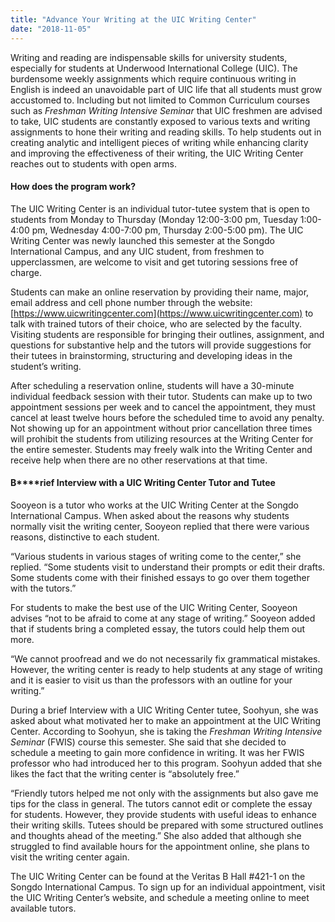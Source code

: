 ```yaml
---
title: "Advance Your Writing at the UIC Writing Center"
date: "2018-11-05"
---
```


Writing and reading are indispensable skills for university students, especially for students at Underwood International College (UIC). The burdensome weekly assignments which require continuous writing in English is indeed an unavoidable part of UIC life that all students must grow accustomed to. Including but not limited to Common Curriculum courses such as _Freshman Writing Intensive Seminar_ that UIC freshmen are advised to take, UIC students are constantly exposed to various texts and writing assignments to hone their writing and reading skills. To help students out in creating analytic and intelligent pieces of writing while enhancing clarity and improving the effectiveness of their writing, the UIC Writing Center reaches out to students with open arms.

#### **How does the program work?**

The UIC Writing Center is an individual tutor-tutee system that is open to students from Monday to Thursday (Monday 12:00-3:00 pm, Tuesday 1:00-4:00 pm, Wednesday 4:00-7:00 pm, Thursday 2:00-5:00 pm). The UIC Writing Center was newly launched this semester at the Songdo International Campus, and any UIC student, from freshmen to upperclassmen, are welcome to visit and get tutoring sessions free of charge.

Students can make an online reservation by providing their name, major, email address and cell phone number through the website: [https://www.uicwritingcenter.com](https://www.uicwritingcenter.com) to talk with trained tutors of their choice, who are selected by the faculty. Visiting students are responsible for bringing their outlines, assignment, and questions for substantive help and the tutors will provide suggestions for their tutees in brainstorming, structuring and developing ideas in the student’s writing.

After scheduling a reservation online, students will have a 30-minute individual feedback session with their tutor. Students can make up to two appointment sessions per week and to cancel the appointment, they must cancel at least twelve hours before the scheduled time to avoid any penalty. Not showing up for an appointment without prior cancellation three times will prohibit the students from utilizing resources at the Writing Center for the entire semester. Students may freely walk into the Writing Center and receive help when there are no other reservations at that time.

#### **B****rief Interview with a UIC Writing Center Tutor and Tutee**

Sooyeon is a tutor who works at the UIC Writing Center at the Songdo International Campus. When asked about the reasons why students normally visit the writing center, Sooyeon replied that there were various reasons, distinctive to each student.

“Various students in various stages of writing come to the center,” she replied. “Some students visit to understand their prompts or edit their drafts. Some students come with their finished essays to go over them together with the tutors.”

For students to make the best use of the UIC Writing Center, Sooyeon advises “not to be afraid to come at any stage of writing.” Sooyeon added that if students bring a completed essay, the tutors could help them out more.

“We cannot proofread and we do not necessarily fix grammatical mistakes. However, the writing center is ready to help students at any stage of writing and it is easier to visit us than the professors with an outline for your writing.”

During a brief Interview with a UIC Writing Center tutee, Soohyun, she was asked about what motivated her to make an appointment at the UIC Writing Center. According to Soohyun, she is taking the _Freshman Writing Intensive Seminar_ (FWIS) course this semester. She said that she decided to schedule a meeting to gain more confidence in writing. It was her FWIS professor who had introduced her to this program. Soohyun added that she likes the fact that the writing center is “absolutely free.”

“Friendly tutors helped me not only with the assignments but also gave me tips for the class in general. The tutors cannot edit or complete the essay for students. However, they provide students with useful ideas to enhance their writing skills. Tutees should be prepared with some structured outlines and thoughts ahead of the meeting.” She also added that although she struggled to find available hours for the appointment online, she plans to visit the writing center again.

The UIC Writing Center can be found at the Veritas B Hall #421-1 on the Songdo International Campus. To sign up for an individual appointment, visit the UIC Writing Center’s website, and schedule a meeting online to meet available tutors.
